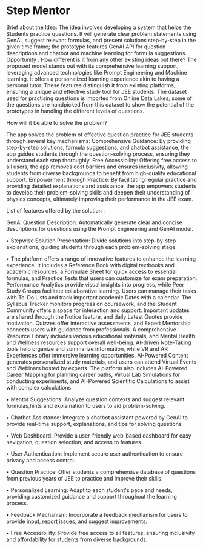 # Step Mentor

Brief about the Idea: The idea involves developing a system that helps the Students practice questions. It will generate clear problem statements using GenAI, suggest relevant formulas, and present solutions step-by-step in the given time frame; the prototype features GenAI API for question descriptions and chatbot and machine learning for formula suggestions. Opportunity : How different is it from any other existing ideas out there? The proposed model stands out with its comprehensive learning support, leveraging advanced technologies like Prompt Engineering and Machine learning. It offers a personalized learning experience akin to having a personal tutor. These features distinguish it from existing platforms, ensuring a unique and effective study tool for JEE students. The dataset used for practising questions is imported from Online Data Lakes; some of the questions are handpicked from this dataset to show the potential of the prototypes in handling the different levels of questions.


How will it be able to solve the problem?

The app solves the problem of effective question practice for JEE students through several key mechanisms: Comprehensive Guidance: By providing step-by-step solutions, formula suggestions, and chatbot assistance, the app guides students through the question-solving process, ensuring they understand each step thoroughly. Free Accessibility: Offering free access to all users, the app removes cost barriers and ensures inclusivity, allowing students from diverse backgrounds to benefit from high-quality educational support. Empowerment through Practice: By facilitating regular practice and providing detailed explanations and assistance, the app empowers students to develop their problem-solving skills and deepen their understanding of physics concepts, ultimately improving their performance in the JEE exam.

List of features offered by the solution :

GenAI Question Description: Automatically generate clear and concise descriptions for questions using the Prompt Engineering and GenAI model.

• Stepwise Solution Presentation: Divide solutions into step-by-step explanations, guiding students through each problem-solving stage.

• The platform offers a range of innovative features to enhance the learning experience. It includes a Reference Book with digital textbooks and academic resources, a Formulae Sheet for quick access to essential formulas, and Practice Tests that users can customize for exam preparation. Performance Analytics provide visual insights into progress, while Peer Study Groups facilitate collaborative learning. Users can manage their tasks with To-Do Lists and track important academic Dates with a calendar. The Syllabus Tracker monitors progress on coursework, and the Student Community offers a space for interaction and support. Important updates are shared through the Notice feature, and daily Latest Quotes provide motivation. Quizzes offer interactive assessments, and Expert Mentorship connects users with guidance from professionals. A comprehensive Resource Library includes various educational materials, and Mental Health and Wellness resources support overall well-being. AI-driven Note-Taking tools help organize and summarize information, while VR and AR Experiences offer immersive learning opportunities. AI-Powered Content generates personalized study materials, and users can attend Virtual Events and Webinars hosted by experts. The platform also includes AI-Powered Career Mapping for planning career paths, Virtual Lab Simulations for conducting experiments, and AI-Powered Scientific Calculations to assist with complex calculations.

• Mentor Suggestions: Analyze question contexts and suggest relevant formulas,hints and explaination to users to aid problem-solving.

• Chatbot Assistance: Integrate a chatbot assistant powered by GenAI to provide real-time support, explanations, and tips for solving questions.

• Web Dashboard: Provide a user-friendly web-based dashboard for easy navigation, question selection, and access to features.

• User Authentication: Implement secure user authentication to ensure privacy and access control.

• Question Practice: Offer students a comprehensive database of questions from previous years of JEE to practice and improve their skills.

• Personalized Learning: Adapt to each student's pace and needs, providing customized guidance and support throughout the learning process.

• Feedback Mechanism: Incorporate a feedback mechanism for users to provide input, report issues, and suggest improvements.

• Free Accessibility: Provide free access to all features, ensuring inclusivity and affordability for students from diverse backgrounds.
